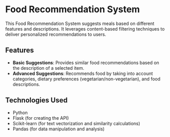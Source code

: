 # Food Recommendation System

This Food Recommendation System suggests meals based on different features and descriptions. It leverages content-based filtering techniques to deliver personalized recommendations to users.

## Features

- **Basic Suggestions**: Provides similar food recommendations based on the description of a selected item.
- **Advanced Suggestions**: Recommends food by taking into account categories, dietary preferences (vegetarian/non-vegetarian), and food descriptions.

## Technologies Used

- Python
- Flask (for creating the API)
- Scikit-learn (for text vectorization and similarity calculations)
- Pandas (for data manipulation and analysis)

